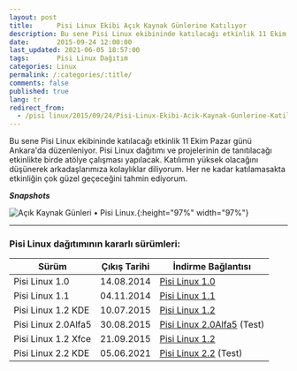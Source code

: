 ```yaml
---
layout: post
title:      Pisi Linux Ekibi Açık Kaynak Günlerine Katılıyor
description: Bu sene Pisi Linux ekibininde katılacağı etkinlik 11 Ekim Pazar günü Ankara'da düzenleniyor
date:       2015-09-24 12:00:00
last_updated: 2021-06-05 18:57:00
tags:       Pisi Linux Dağıtım
categories: Linux
permalink: /:categories/:title/
comments: false
published: true
lang: tr
redirect_from:
  - /pisi linux/2015/09/24/Pisi-Linux-Ekibi-Acik-Kaynak-Gunlerine-Katiliyor.html
---
```


Bu sene Pisi Linux ekibininde katılacağı etkinlik 11 Ekim Pazar günü Ankara'da düzenleniyor. Pisi Linux dağıtımı ve projelerinin de tanıtılacağı etkinlikte birde atölye çalışması yapılacak. Katılımın yüksek olacağını düşünerek arkadaşlarımıza kolaylıklar diliyorum. Her ne kadar katılamasakta etkinliğin çok güzel geçeceğini tahmin ediyorum.


***Snapshots***

![Açık Kaynak Günleri &bull; Pisi Linux.](/images/snapshot5.png "Açık Kaynak Günleri &bull; Pisi Linux."){:height="97%" width="97%"}



* * *

### Pisi Linux dağıtımının kararlı sürümleri:



| Sürüm                  |  Çıkış Tarihi |  İndirme Bağlantısı |
|------------------------|---------------|---------------------|
| Pisi Linux 1.0         |  14.08.2014   |  [Pisi Linux 1.0](https://sourceforge.net/projects/pisilinux/files/1.0/)|
| Pisi Linux 1.1         |  04.11.2014   |  [Pisi Linux 1.1](https://sourceforge.net/projects/pisilinux/files/1.1/)|
| Pisi Linux 1.2 KDE     |  10.07.2015   |  [Pisi Linux 1.2](https://sourceforge.net/projects/pisilinux/files/1.2/)|
| Pisi Linux 2.0Alfa5    |  30.08.2015   |  [Pisi Linux 2.0Alfa5](https://openload.co/f/vuimrNgPjSE/Pisi-Linux-2.0-Alfa5-KDE5-KaraKedi-x86_64.iso) (Test)|
| Pisi Linux 1.2 Xfce    |  21.09.2015   |  [Pisi Linux 1.2](https://openload.co/f/R6JeYpGW3BM/Pisi-Linux-1.2-XFCE-x86_64.iso)|
| Pisi Linux 2.2 KDE     |  05.06.2021   |  [Pisi Linux 2.2](https://e.pcloud.link/publink/show?code=XZ48hVZ76DhkHNleSHNaD1ntogQdQd0CrxX) (Test)|

